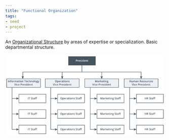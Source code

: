 ```yaml
---
title: "Functional Organization"
tags:
- seed
- project
---
```


An [Organizational Structure](Organizational%20Structures.md) by areas of expertise or specialization. Basic departmental structure.

![Functional Organization](images/functional-org.png)